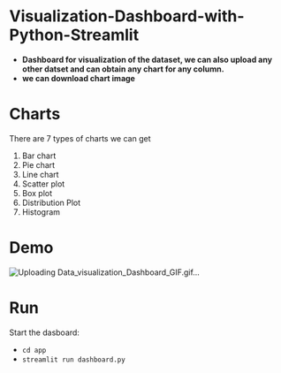 # Visualization-Dashboard-with-Python-Streamlit

- **Dashboard for visualization of the dataset, we can also upload any other datset and can obtain any chart for any column.**
- **we can download chart image**

# Charts
There are 7 types of charts we can get
1. Bar chart
2. Pie chart
3. Line chart
4. Scatter plot
5. Box plot
6. Distribution Plot
7. Histogram


# Demo


![Uploading Data_visualization_Dashboard_GIF.gif…]()

# Run
Start the dasboard:

- `cd app`
- `streamlit run dashboard.py`
